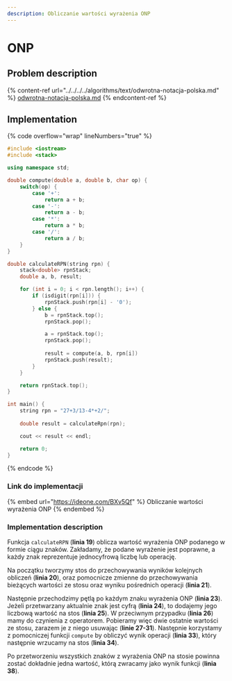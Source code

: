 ```yaml
---
description: Obliczanie wartości wyrażenia ONP
---
```


# ONP

## Problem description

{% content-ref url="../../../../algorithms/text/odwrotna-notacja-polska.md" %}
[odwrotna-notacja-polska.md](../../../../algorithms/text/odwrotna-notacja-polska.md)
{% endcontent-ref %}

## Implementation

{% code overflow="wrap" lineNumbers="true" %}
```cpp
#include <iostream>
#include <stack>

using namespace std;

double compute(double a, double b, char op) {
    switch(op) {
        case '+':
            return a + b;
        case '-':
            return a - b;
        case '*':
            return a * b;
        case '/':
            return a / b;
    }
}

double calculateRPN(string rpn) {
    stack<double> rpnStack;
    double a, b, result;

    for (int i = 0; i < rpn.length(); i++) {
        if (isdigit(rpn[i])) {
            rpnStack.push(rpn[i] - '0');
        } else {
            b = rpnStack.top();
            rpnStack.pop();

            a = rpnStack.top();
            rpnStack.pop();
            
            result = compute(a, b, rpn[i])
            rpnStack.push(result);
        }
    }

    return rpnStack.top();
}

int main() {
    string rpn = "27+3/13-4*+2/";
    
    double result = calculateRpn(rpn);

    cout << result << endl;

    return 0;
}
```
{% endcode %}

### Link do implementacji

{% embed url="https://ideone.com/BXv5Qf" %}
Obliczanie wartości wyrażenia ONP
{% endembed %}

### Implementation description

Funkcja `calculateRPN` (**linia 19**) oblicza wartość wyrażenia ONP podanego w formie ciągu znaków. Zakładamy, że podane wyrażenie jest poprawne, a każdy znak reprezentuje jednocyfrową liczbę lub operację. 

Na początku tworzymy stos do przechowywania wyników kolejnych obliczeń (**linia 20**), oraz pomocnicze zmienne do przechowywania bieżących wartości ze stosu oraz wyniku pośrednich operacji (**linia 21**). 

Następnie przechodzimy pętlą po każdym znaku wyrażenia ONP (**linia 23**). Jeżeli przetwarzany aktualnie znak jest cyfrą (**linia 24**), to dodajemy jego liczbową wartość na stos (**linia 25**). W przeciwnym przypadku (**linia 26**) mamy do czynienia z operatorem. Pobieramy więc dwie ostatnie wartości ze stosu, zarazem je z niego usuwając (**linie 27-31**). Następnie korzystamy z pomocniczej funkcji `compute` by obliczyć wynik operacji (**linia 33**), który następnie wrzucamy na stos (**linia 34**).

Po przetworzeniu wszystkich znaków z wyrażenia ONP na stosie powinna zostać dokładnie jedna wartość, którą zwracamy jako wynik funkcji (**linia 38**).
